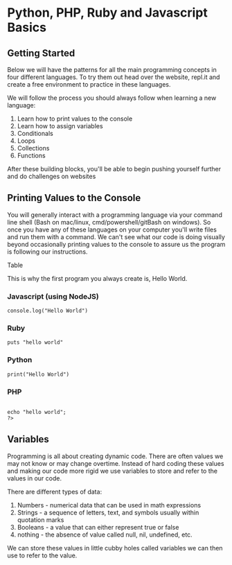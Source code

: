 # Python, PHP, Ruby and Javascript Basics

## Getting Started
Below we will have the patterns for all the main programming concepts in four different languages. To try them out head over the website, repl.it and create a free environment to practice in these languages.

We will follow the process you should always follow when learning a new language:
1. Learn how to print values to the console
2. Learn how to assign variables
3. Conditionals
4. Loops
5. Collections
6. Functions


After these building blocks, you'll be able to begin pushing yourself further and do challenges on websites


## Printing Values to the Console
You will generally interact with a programming language via your command line shell (Bash on mac/linux, cmd/powershell/gitBash on windows). So once you have any of these languages on your computer you'll write files and run them with a command. We can't see what our code is doing visually beyond occasionally printing values to the console to assure us the program is following our instructions.

Table





This is why the first program you always create is, Hello World.

### Javascript (using NodeJS)
```
console.log("Hello World")
```
### Ruby
```
puts "hello world"
```
### Python
```
print("Hello World")
```
### PHP
```<?php

echo "hello world";
?>
```


## Variables
Programming is all about creating dynamic code. There are often values we may not know or may change overtime. Instead of hard coding these values and making our code more rigid we use variables to store and refer to the values in our code.

There are different types of data:
1. Numbers - numerical data that can be used in math expressions
2. Strings - a sequence of letters, text, and symbols usually within quotation marks
3. Booleans - a value that can either represent true or false
4. nothing - the absence of value called null, nil, undefined, etc.

We can store these values in little cubby holes called variables we can then use to refer to the value.
